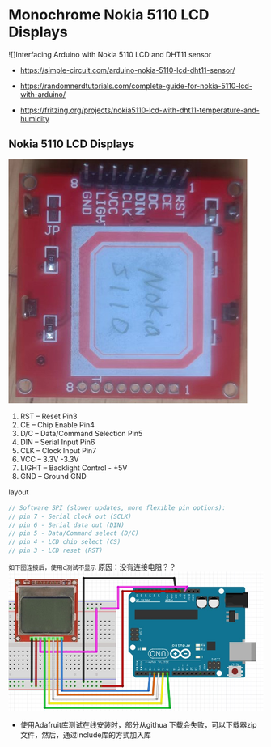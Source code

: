 # Monochrome Nokia 5110 LCD Displays

![]Interfacing Arduino with Nokia 5110 LCD and DHT11 sensor

* https://simple-circuit.com/arduino-nokia-5110-lcd-dht11-sensor/

* https://randomnerdtutorials.com/complete-guide-for-nokia-5110-lcd-with-arduino/

* https://fritzing.org/projects/nokia5110-lcd-with-dht11-temperature-and-humidity

## Nokia 5110 LCD Displays

![](img/LCD5110/LCD5110_pins.jpg)

1) RST – Reset                  Pin3
2) CE – Chip Enable             Pin4 
3) D/C – Data/Command Selection Pin5
4) DIN – Serial Input           Pin6    
5) CLK – Clock Input            Pin7
6) VCC – 3.3V                 -3.3V 
7) LIGHT – Backlight Control - +5V
8) GND – Ground               GND 


layout

```c
// Software SPI (slower updates, more flexible pin options):
// pin 7 - Serial clock out (SCLK)
// pin 6 - Serial data out (DIN)
// pin 5 - Data/Command select (D/C)
// pin 4 - LCD chip select (CS)
// pin 3 - LCD reset (RST)
```
`如下图连接后，使用c测试不显示`  原因：没有连接电阻？？
![](img/LCD5110/LCD5110_layout.jpg)


* 使用Adafruit库测试在线安装时，部分从githua 下载会失败，可以下载器zip文件，然后，通过include库的方式加入库

